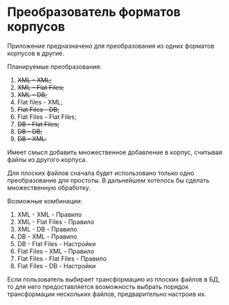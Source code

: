 # Преобразователь форматов корпусов

Приложение предназначено для преобразования из одних форматов корпусов в другие.

Планируемые преобразования:
1.  ~~XML - XML;~~
2.  ~~XML - Flat Files;~~
3.  ~~XML - DB;~~
4.  Flat files - XML;
5.  ~~Flat Files - DB;~~
6.  Flat Files - Flat Files;
7.  ~~DB - Flat Files;~~
8.  ~~DB - DB;~~
9.  ~~DB - XML.~~

Имеет смысл добавить множественное добавление в корпус, считывая файлы из другого корпуса.

Для плоских файлов сначала будет использовано только одно преобразование для простоты. В дальнейшем хотелось бы сделать множественную обработку.

Возможные комбинации:
1.  XML - XML - Правило
2.  XML - Flat Files - Правило
3.  XML - DB - Правило
4.  DB - XML - Правило
5.  DB - Flat Files - Настройки
6.  Flat Files - XML - Правило
7.  Flat Files - Flat Files - Правило
8.  Flat Files - DB - Настройки

Если пользователь выбирает трансформацию из плоских файлов в БД, то для него предоставляется возможность выбрать порядок трансформации нескольких файлов, предварительно настроив их.

